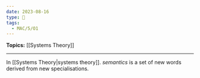 ```yaml
---
date: 2023-08-16
type: 🧠
tags:
  - MAC/5/O1
---
```


**Topics:** [[Systems Theory]]

---

In [[Systems Theory|systems theory]]. _semantics_ is a set of new words derived from new specialisations.
